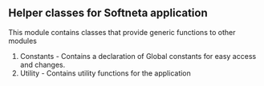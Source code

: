 ## Helper classes for Softneta application

This module contains classes that provide generic functions to other modules

1. Constants - Contains a declaration of Global constants for easy access and changes.
2. Utility - Contains utility functions for the application